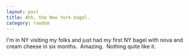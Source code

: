 ```yaml
--- 
layout: post
title: Ahh, the New York bagel.
category: random
---
```

<p>I'm in NY visiting my folks and just had my first NY bagel with nova and cream cheese in six months.  Amazing.  Nothing quite like it. </p>
